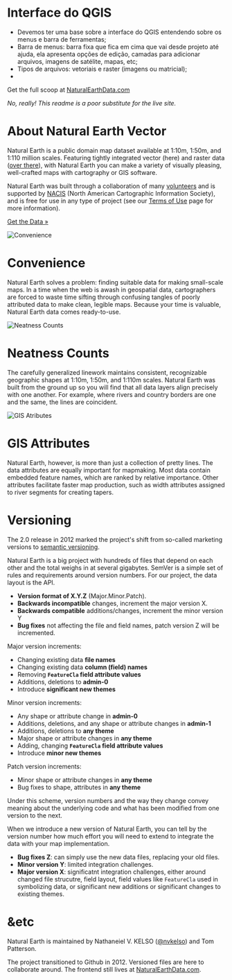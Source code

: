# Interface do QGIS

- Devemos ter uma base sobre a interface do QGIS entendendo sobre os menus e barra de ferramentas;
- Barra de menus: barra fixa que fica em cima que vai desde projeto até ajuda, ela apresenta opções de edição, camadas para adicionar arquivos, imagens de satélite, mapas, etc;
- Tipos de arquivos: vetoriais e raster (imagens ou matricial);
- 

Get the full scoop at [NaturalEarthData.com](http://naturalearthdata.com)

_No, really! This readme is a poor substitute for the live site._

# About Natural Earth Vector

Natural Earth is a public domain map dataset available at 1:10m, 1:50m, and 1:110 million scales. Featuring tightly integrated vector (here) and raster data ([over there](https://github.com/nvkelso/natural-earth-raster)), with Natural Earth you can make a variety of visually pleasing, well-crafted maps with cartography or GIS software.

Natural Earth was built through a collaboration of many [volunteers](http://www.naturalearthdata.com/about/contributors/) and is supported by [NACIS](http://www.nacis.org/) (North American Cartographic Information Society), and is free for use in any type of project (see our [Terms of Use](http://www.naturalearthdata.com/about/terms-of-use/) page for more information).

[Get the Data »](http://www.naturalearthdata.com/downloads)

![Convenience](http://www.naturalearthdata.com/wp-content/uploads/2009/08/home_image_11.png)

# Convenience

Natural Earth solves a problem: finding suitable data for making small-scale maps. In a time when the web is awash in geospatial data, cartographers are forced to waste time sifting through confusing tangles of poorly attributed data to make clean, legible maps. Because your time is valuable, Natural Earth data comes ready-to-use.

![Neatness Counts](http://www.naturalearthdata.com/wp-content/uploads/2009/08/home_image_21.png)

# Neatness Counts

The carefully generalized linework maintains consistent, recognizable geographic shapes at 1:10m, 1:50m, and 1:110m scales. Natural Earth was built from the ground up so you will find that all data layers align precisely with one another. For example, where rivers and country borders are one and the same, the lines are coincident.

![GIS Atributes](http://www.naturalearthdata.com/wp-content/uploads/2009/08/home_image_32.png)

# GIS Attributes

Natural Earth, however, is more than just a collection of pretty lines. The data attributes are equally important for mapmaking. Most data contain embedded feature names, which are ranked by relative importance. Other attributes facilitate faster map production, such as width attributes assigned to river segments for creating tapers.

# Versioning

The 2.0 release in 2012 marked the project's shift from so-called marketing versions to [semantic versioning](http://semver.org/). 

Natural Earth is a big project with hundreds of files that depend on each other and the total weighs in at several gigabytes. SemVer is a simple set of rules and requirements around version numbers. For our project, the data layout is the API. 

* **Version format of X.Y.Z** (Major.Minor.Patch). 
* **Backwards incompatible** changes, increment the major version X.
* **Backwards compatible** additions/changes, increment the minor version Y
* **Bug fixes** not affecting the file and field names, patch version Z will be incremented. 

Major version increments:

* Changing existing data **file names**
* Changing existing data **column (field) names**
* Removing **`FeatureCla` field attribute values**
* Additions, deletions to **admin-0**
* Introduce **significant new themes**

Minor version increments:

* Any shape or attribute change in **admin-0**
* Additions, deletions, and any shape or attribute changes in **admin-1**
* Additions, deletions to **any theme**
* Major shape or attribute changes in **any theme**
* Adding, changing **`FeatureCla` field attribute values**
* Introduce **minor new themes**

Patch version increments:

* Minor shape or attribute changes in **any theme**
* Bug fixes to shape, attributes in **any theme**

Under this scheme, version numbers and the way they change convey meaning about the underlying code and what has been modified from one version to the next.

When we introduce a new version of Natural Earth, you can tell by the version number how much effort you will need to extend to integrate the data with your map implementation.

* **Bug fixes Z**: can simply use the new data files, replacing your old files.
* **Minor version Y**: limited integration challenges.
* **Major version X**: significatnt integration challenges, either around changed file strucutre, field layout, field values like `FeatureCla` used in symbolizing data, or significant new additions or significant changes to existing themes.

# &etc

Natural Earth is maintained by Nathaneiel V. KELSO ([@nvkelso](https://github.com/nvkelso/)) and Tom Patterson.

The project transitioned to Github in 2012. Versioned files are here to collaborate around. The frontend still lives at [NaturalEarthData.com](http://naturalearthdata.com).


